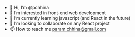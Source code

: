 - 👋 Hi, I’m @pchhina
- 👀 I’m interested in front-end web development
- 🌱 I’m currently learning javascript (and React in the future)
- 💞️ I’m looking to collaborate on any React project
- 📫 How to reach me param.chhina@gmail.com

<!---
pchhina/pchhina is a ✨ special ✨ repository because its `README.md` (this file) appears on your GitHub profile.
You can click the Preview link to take a look at your changes.
--->

